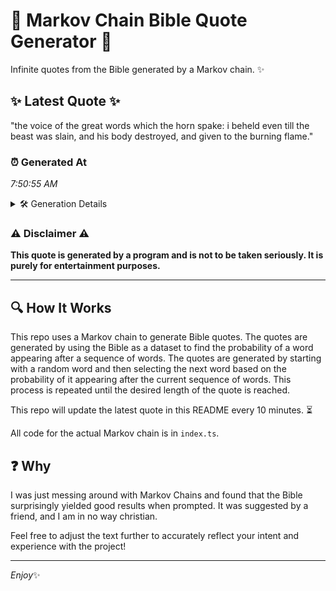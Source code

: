 # 📖 Markov Chain Bible Quote Generator 📖

Infinite quotes from the Bible generated by a Markov chain. ✨

## ✨ Latest Quote ✨
"the voice of the great words which the horn spake: i beheld even till the beast was slain, and his body destroyed, and given to the burning flame."

### ⏰ Generated At
*7:50:55 AM*

<details>
    <summary>🛠️ Generation Details</summary>
    <p>
        <strong>🌱 Seed:</strong> the<br>
        <strong>🔄 Iterations:</strong> 27<br>
        <strong>📜 Context History:</strong><br>[ the ]: voice<br>[ the, voice ]: of<br>[ the, voice, of ]: the<br>[ the, voice, of, the ]: great<br>[ the, voice, of, the, great ]: words<br>[ the, voice, of, the, great, words ]: which<br>[ voice, of, the, great, words, which ]: the<br>[ of, the, great, words, which, the ]: horn<br>[ the, great, words, which, the, horn ]: spake:<br>[ great, words, which, the, horn, spake: ]: i<br>[ words, which, the, horn, spake:, i ]: beheld<br>[ which, the, horn, spake:, i, beheld ]: even<br>[ the, horn, spake:, i, beheld, even ]: till<br>[ horn, spake:, i, beheld, even, till ]: the<br>[ spake:, i, beheld, even, till, the ]: beast<br>[ i, beheld, even, till, the, beast ]: was<br>[ beheld, even, till, the, beast, was ]: slain,<br>[ even, till, the, beast, was, slain, ]: and<br>[ till, the, beast, was, slain,, and ]: his<br>[ the, beast, was, slain,, and, his ]: body<br>[ beast, was, slain,, and, his, body ]: destroyed,<br>[ was, slain,, and, his, body, destroyed, ]: and<br>[ slain,, and, his, body, destroyed,, and ]: given<br>[ and, his, body, destroyed,, and, given ]: to<br>[ his, body, destroyed,, and, given, to ]: the<br>[ body, destroyed,, and, given, to, the ]: burning<br>[ destroyed,, and, given, to, the, burning ]: flame.<br>
    </p>
</details>

### ⚠️ Disclaimer ⚠️
**This quote is generated by a program and is not to be taken seriously. It is purely for entertainment purposes.**

---

## 🔍 How It Works

This repo uses a Markov chain to generate Bible quotes. The quotes are generated by using the Bible as a dataset to find the probability of a word appearing after a sequence of words. The quotes are generated by starting with a random word and then selecting the next word based on the probability of it appearing after the current sequence of words. This process is repeated until the desired length of the quote is reached.

This repo will update the latest quote in this README every 10 minutes. ⏳

All code for the actual Markov chain is in `index.ts`.

## ❓ Why

I was just messing around with Markov Chains and found that the Bible surprisingly yielded good results when prompted. 
It was suggested by a friend, and I am in no way christian.

Feel free to adjust the text further to accurately reflect your intent and experience with the project!

---

*Enjoy*✨
